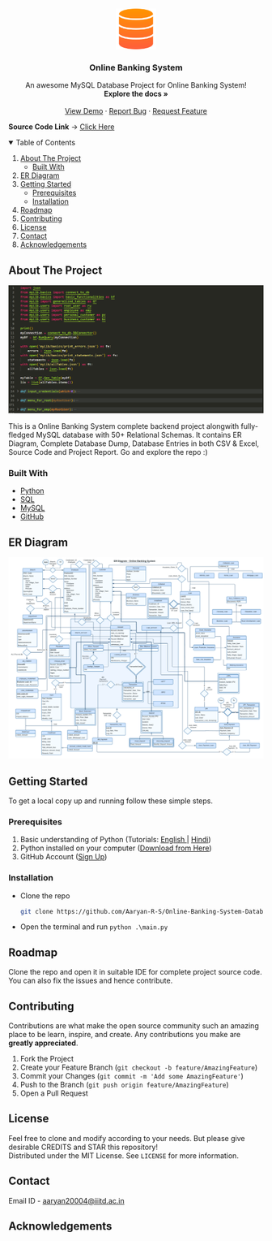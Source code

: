 <!-- PROJECT LOGO -->
<br />
<p align="center">
  <a href="https://github.com/Aaryan-R-S/Online-Banking-System-Database">
    <img src="readme-images/logo.png" alt="Logo" width="80" height="80">
  </a>

  <h3 align="center">Online Banking System</h3>

  <p align="center">
    An awesome MySQL Database Project for Online Banking System!
    <br />
    <strong>Explore the docs »</strong>
    <br />
    <br />
    <a href="https://github.com/Aaryan-R-S/Online-Banking-System-Database/blob/master/Project%20Report%20V1.pdf">View Demo</a>
    ·
    <a href="https://github.com/Aaryan-R-S/Online-Banking-System-Database/issues">Report Bug</a>
    ·
    <a href="https://github.com/Aaryan-R-S/Online-Banking-System-Database/issues">Request Feature</a>
    <br />
</p>

**Source Code Link** -> [Click Here](https://github.com/Aaryan-R-S/Online-Banking-System-Database/tree/master/Source%20Code)
<br>

<!-- TABLE OF CONTENTS -->
<details open="open">
  <summary>Table of Contents</summary>
  <ol>
    <li>
      <a href="#about-the-project">About The Project</a>
      <ul>
        <li><a href="#built-with">Built With</a></li>
      </ul>
    </li>
    <li><a href="#er-diagram">ER Diagram</a></li>
    <li>
      <a href="#getting-started">Getting Started</a>
      <ul>
        <li><a href="#prerequisites">Prerequisites</a></li>
        <li><a href="#installation">Installation</a></li>
      </ul>
    </li>
    <li><a href="#roadmap">Roadmap</a></li>
    <li><a href="#contributing">Contributing</a></li>
    <li><a href="#license">License</a></li>
    <li><a href="#contact">Contact</a></li>
    <li><a href="#acknowledgements">Acknowledgements</a></li>
  </ol>
</details>



<!-- ABOUT THE PROJECT -->
## About The Project

![Source Code Picture][product-screenshot]

This is a Online Banking System complete backend project alongwith fully-fledged MySQL database with 50+ Relational Schemas. It contains ER Diagram, Complete Database Dump, Database Entries in both CSV & Excel, Source Code and Project Report. Go and explore the repo :)

### Built With

* [Python](https://www.python.org/)
* [SQL](https://www.w3schools.com/sql)
* [MySQL](https://www.mysql.com/)
* [GitHub](https://github.com)

## ER Diagram
![Product Name Screen Shot][product-screenshot-1]


<!-- GETTING STARTED -->
## Getting Started

To get a local copy up and running follow these simple steps.

### Prerequisites

1. Basic understanding of Python (Tutorials: [English ](https://youtu.be/_uQrJ0TkZlc)| [Hindi](https://youtu.be/gfDE2a7MKjA))
2. Python installed on your computer ([Download from Here](https://www.python.org/downloads/))
3. GitHub Account ([Sign Up](https://github.com))


### Installation

- Clone the repo
   ```sh
   git clone https://github.com/Aaryan-R-S/Online-Banking-System-Database.git
   ```
- Open the terminal and run `python .\main.py`
   

<!-- ROADMAP -->
## Roadmap

Clone the repo and open it in suitable IDE for complete project source code. You can also fix the issues and hence contribute.


<!-- CONTRIBUTING -->
## Contributing

Contributions are what make the open source community such an amazing place to be learn, inspire, and create. Any contributions you make are **greatly appreciated**.

1. Fork the Project
2. Create your Feature Branch (`git checkout -b feature/AmazingFeature`)
3. Commit your Changes (`git commit -m 'Add some AmazingFeature'`)
4. Push to the Branch (`git push origin feature/AmazingFeature`)
5. Open a Pull Request

<!-- LICENSE -->
## License

Feel free to clone and modify according to your needs. But please give desirable CREDITS and STAR this repository!<br> Distributed under the MIT License. See `LICENSE` for more information.


<!-- CONTACT -->
## Contact

Email ID - aaryan20004@iiitd.ac.in

<!-- ACKNOWLEDGEMENTS -->
## Acknowledgements


<!-- MARKDOWN LINKS & IMAGES -->
[product-screenshot]: readme-images/screenshot.png
[product-screenshot-1]: ER%20Diagram/ER%20diagram%20-%20Online%20Banking%20System%20V1.png

